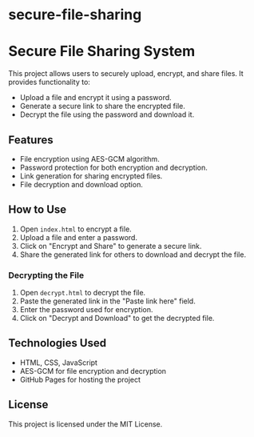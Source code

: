# secure-file-sharing

# Secure File Sharing System

This project allows users to securely upload, encrypt, and share files. It provides functionality to:
- Upload a file and encrypt it using a password.
- Generate a secure link to share the encrypted file.
- Decrypt the file using the password and download it.

## Features
- File encryption using AES-GCM algorithm.
- Password protection for both encryption and decryption.
- Link generation for sharing encrypted files.
- File decryption and download option.

## How to Use
1. Open `index.html` to encrypt a file.
2. Upload a file and enter a password.
3. Click on "Encrypt and Share" to generate a secure link.
4. Share the generated link for others to download and decrypt the file.

### Decrypting the File
1. Open `decrypt.html` to decrypt the file.
2. Paste the generated link in the "Paste link here" field.
3. Enter the password used for encryption.
4. Click on "Decrypt and Download" to get the decrypted file.

## Technologies Used
- HTML, CSS, JavaScript
- AES-GCM for file encryption and decryption
- GitHub Pages for hosting the project

## License
This project is licensed under the MIT License.
